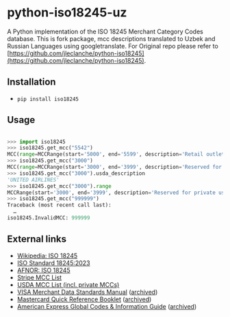 # python-iso18245-uz

A Python implementation of the ISO 18245 Merchant Category Codes database. This is fork package, mcc descriptions translated to Uzbek and Russian Languages using googletranslate. For Original repo please refer to [https://github.com/jleclanche/python-iso18245](https://github.com/jleclanche/python-iso18245).

## Installation

- `pip install iso18245`

## Usage

```py

>>> import iso18245
>>> iso18245.get_mcc("5542")
MCC(range=MCCRange(start='5000', end='5599', description='Retail outlets', reserved=False), iso_description='Automated fuel dispensers', usda_description='Automated Fuel Dispensers', stripe_description='Automated Fuel Dispensers', stripe_code='automated_fuel_dispensers')
>>> iso18245.get_mcc("3000")
MCC(range=MCCRange(start='3000', end='3999', description='Reserved for private use', reserved=True), iso_description='', usda_description='UNITED AIRLINES', stripe_description='', stripe_code='')
>>> iso18245.get_mcc("3000").usda_description
'UNITED AIRLINES'
>>> iso18245.get_mcc("3000").range
MCCRange(start='3000', end='3999', description='Reserved for private use', reserved=True)
>>> iso18245.get_mcc("999999")
Traceback (most recent call last):
  …
iso18245.InvalidMCC: 999999
```

## External links

- [Wikipedia: ISO 18245](https://en.wikipedia.org/wiki/ISO_18245)
- [ISO Standard 18245:2023](https://www.iso.org/standard/79450.html)
- [AFNOR: ISO 18245](http://portailgroupe.afnor.fr/public_espacenormalisation/ISOTC68SC7/ISO%2018245.html)
- [Stripe MCC List](https://stripe.com/docs/issuing/categories)
- [USDA MCC List (incl. private MCCs)](https://www.dm.usda.gov/procurement/card/card_x/mcc.pdf)
- [VISA Merchant Data Standards Manual](https://usa.visa.com/content/dam/VCOM/download/merchants/visa-merchant-data-standards-manual.pdf) ([archived](https://web.archive.org/web/20240409085635/https://usa.visa.com/content/dam/VCOM/download/merchants/visa-merchant-data-standards-manual.pdf))
- [Mastercard Quick Reference Booklet](https://www.mastercard.us/content/dam/public/mastercardcom/na/global-site/documents/quick-reference-booklet-merchant.pdf) ([archived](https://web.archive.org/web/20240419100915/https://www.mastercard.us/content/dam/public/mastercardcom/na/global-site/documents/quick-reference-booklet-merchant.pdf))
- [American Express Global Codes & Information Guide](https://www.americanexpress.com/content/dam/amex/us/merchant/new-merchant-specifications/GlobalCodesInfo_FINAL.pdf) ([archived](https://web.archive.org/web/20240419101013/https://www.americanexpress.com/content/dam/amex/us/merchant/new-merchant-specifications/GlobalCodesInfo_FINAL.pdf))

